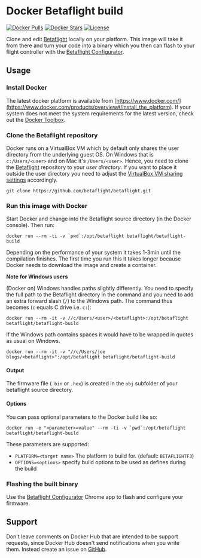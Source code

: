 # Docker Betaflight build
[![Docker Pulls](https://img.shields.io/docker/pulls/betaflight/betaflight-build.svg)](https://hub.docker.com/r/betaflight/betaflight-build/) [![Docker Stars](https://img.shields.io/docker/stars/betaflight/betaflight-build.svg)](https://hub.docker.com/r/betaflight/betaflight-build/) [![License](https://img.shields.io/badge/license-GPL--3.0-blue.svg?style=flat)](https://github.com/betaflight/betaflight-build/blob/master/LICENSE)

Clone and edit [Betaflight](https://github.com/betaflight/betaflight) locally on your platform. This image will take it from there and turn your code into a binary which you then can flash to your flight controller with the [Betaflight Configurator](https://chrome.google.com/webstore/detail/betaflight-configurator/kdaghagfopacdngbohiknlhcocjccjao).

## Usage
### Install Docker
The latest docker platform is available from [https://www.docker.com/](https://www.docker.com/products/overview#/install_the_platform). If your system does not meet the system requirements for the latest version, check out the [Docker Toolbox](https://www.docker.com/products/docker-toolbox).

### Clone the Betaflight repository
Docker runs on a VirtualBox VM which by default only shares the user directory from the underlying guest OS. On Windows that is `c:/Users/<user>` and on Mac it's `/Users/<user>`. Hence, you need to clone the  [Betaflight](https://github.com/betaflight/betaflight) repository to your *user directory*. If you want to place it outside the user directory you need to adjust the [VirtualBox VM sharing settings](http://stackoverflow.com/q/33934776/131929) accordingly.

`git clone https://github.com/betaflight/betaflight.git`

### Run this image with Docker
Start Docker and change into the Betaflight source directory (in the Docker console). Then run:

``docker run --rm -ti -v `pwd`:/opt/betaflight betaflight/betaflight-build``

Depending on the performance of your system it takes 1-3min until the compilation finishes. The first time you run this it takes longer because Docker needs to download the image and create a container.

**Note for Windows users**

(Docker on) Windows handles paths slightly differently. You need to specify the full path to the Betaflight directory in the command and you need to add an extra forward slash (`/`) to the Windows path. The command thus becomes (`c` equals C drive i.e. `c:`):

`docker run --rm -it -v //c/Users/<user>/<betaflight>:/opt/betaflight betaflight/betaflight-build`

If the Windows path contains spaces it would have to be wrapped in quotes as usual on Windows.

`docker run --rm -it -v "//c/Users/joe blogs/<betaflight>":/opt/betaflight betaflight/betaflight-build`

#### Output
The firmware file (`.bin` or `.hex`) is created in the `obj` subfolder of your betaflight source directory.

#### Options
You can pass optional parameters to the Docker build like so:

``docker run -e "<parameter>=value" --rm -ti -v `pwd`:/opt/betaflight betaflight/betaflight-build`` 

These parameters are supported:

- `PLATFORM=<target name>` The platform to build for.  (default: `BETAFLIGHTF3`)
- `OPTIONS=<options>` specify build options to be used as defines during the build

### Flashing the built binary
Use the [Betaflight Configurator](https://chrome.google.com/webstore/detail/betaflight-configurator/kdaghagfopacdngbohiknlhcocjccjao) Chrome app to flash and configure your firmware.

## Support
Don't leave comments on Docker Hub that are intended to be support requests, since Docker Hub doesn't send notifications when you write them. Instead create an issue on [GitHub](https://github.com/betaflight/docker-betaflight-build/issues).
